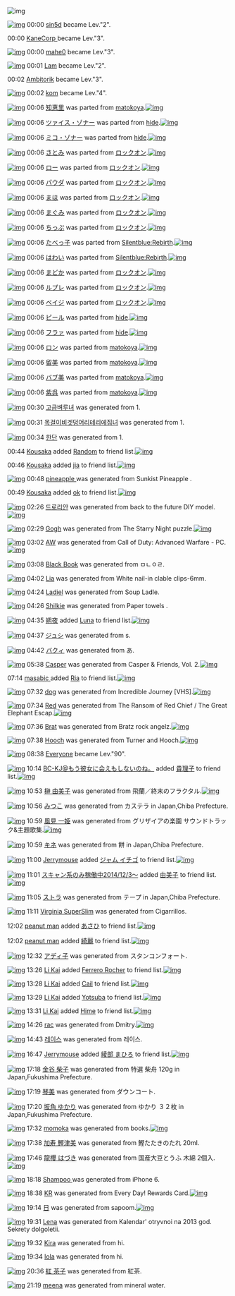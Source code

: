 ![img](http://gdrive-cdn.herokuapp.com/get/0B-nxIpt4DE2TdGhPalFPcFpSY0E/512px-barcode.png)

[![img](http://www.deviantsart.com/2fn6tr9.jpeg)](http://www.barcodekanojo.com/user/278552/sin5d) 00:00 [sin5d](http://www.barcodekanojo.com/user/278552/sin5d) became Lev."2".

00:00 [KaneCorp ](http://www.barcodekanojo.com/user/492477/KaneCorp%20) became Lev."3".

[![img](http://www.deviantsart.com/hu21lk.jpeg)](http://www.barcodekanojo.com/user/355137/mahe0) 00:00 [mahe0](http://www.barcodekanojo.com/user/355137/mahe0) became Lev."3".

[![img](http://www.deviantsart.com/3el173f.jpeg)](http://www.barcodekanojo.com/user/259906/Lam) 00:01 [Lam](http://www.barcodekanojo.com/user/259906/Lam) became Lev."2".

00:02 [Ambitorik](http://www.barcodekanojo.com/user/413505/Ambitorik) became Lev."3".

[![img](http://www.deviantsart.com/1lgb8ne.jpeg)](http://www.barcodekanojo.com/user/255930/kom) 00:02 [kom](http://www.barcodekanojo.com/user/255930/kom) became Lev."4".

[![img](http://www.deviantsart.com/1f3dt78.png)](http://www.barcodekanojo.com/kanojo/1937563/%E7%9F%A5%E6%81%B5%E9%87%8C) 00:06 [知恵里](http://www.barcodekanojo.com/kanojo/1937563/%E7%9F%A5%E6%81%B5%E9%87%8C) was parted from [matokoya](http://www.barcodekanojo.com/kanojo/1937563/%E7%9F%A5%E6%81%B5%E9%87%8C).[![img](http://www.deviantsart.com/2qe0j45.jpeg)](http://www.barcodekanojo.com/user/24932/matokoya) 

[![img](http://www.deviantsart.com/3du66ac.png)](http://www.barcodekanojo.com/kanojo/2713506/%E3%83%84%E3%82%A1%E3%82%A4%E3%82%B9%E3%83%BB%E3%82%BE%E3%83%8A%E3%83%BC) 00:06 [ツァイス・ゾナー](http://www.barcodekanojo.com/kanojo/2713506/%E3%83%84%E3%82%A1%E3%82%A4%E3%82%B9%E3%83%BB%E3%82%BE%E3%83%8A%E3%83%BC) was parted from [hide](http://www.barcodekanojo.com/kanojo/2713506/%E3%83%84%E3%82%A1%E3%82%A4%E3%82%B9%E3%83%BB%E3%82%BE%E3%83%8A%E3%83%BC).[![img](http://www.deviantsart.com/2h2srgd.jpeg)](http://www.barcodekanojo.com/user/16761/hide) 

[![img](http://www.deviantsart.com/os5rpp.png)](http://www.barcodekanojo.com/kanojo/3066378/%E3%83%9F%E3%82%B3%E3%83%BB%E3%82%BE%E3%83%8A%E3%83%BC) 00:06 [ミコ・ゾナー](http://www.barcodekanojo.com/kanojo/3066378/%E3%83%9F%E3%82%B3%E3%83%BB%E3%82%BE%E3%83%8A%E3%83%BC) was parted from [hide](http://www.barcodekanojo.com/kanojo/3066378/%E3%83%9F%E3%82%B3%E3%83%BB%E3%82%BE%E3%83%8A%E3%83%BC).[![img](http://www.deviantsart.com/2h2srgd.jpeg)](http://www.barcodekanojo.com/user/16761/hide) 

[![img](http://www.deviantsart.com/1dfbpqa.png)](http://www.barcodekanojo.com/kanojo/2836572/%E3%81%95%E3%81%A8%E3%81%BF) 00:06 [さとみ](http://www.barcodekanojo.com/kanojo/2836572/%E3%81%95%E3%81%A8%E3%81%BF) was parted from [ロックオン](http://www.barcodekanojo.com/kanojo/2836572/%E3%81%95%E3%81%A8%E3%81%BF).[![img](http://www.deviantsart.com/2musf1g.jpeg)](http://www.barcodekanojo.com/user/241643/%E3%83%AD%E3%83%83%E3%82%AF%E3%82%AA%E3%83%B3) 

[![img](http://www.deviantsart.com/2b7btbd.png)](http://www.barcodekanojo.com/kanojo/2835254/%E3%83%AD%E3%83%BC) 00:06 [ロー](http://www.barcodekanojo.com/kanojo/2835254/%E3%83%AD%E3%83%BC) was parted from [ロックオン](http://www.barcodekanojo.com/kanojo/2835254/%E3%83%AD%E3%83%BC).[![img](http://www.deviantsart.com/2musf1g.jpeg)](http://www.barcodekanojo.com/user/241643/%E3%83%AD%E3%83%83%E3%82%AF%E3%82%AA%E3%83%B3) 

[![img](http://www.deviantsart.com/1luf7n.png)](http://www.barcodekanojo.com/kanojo/2844182/%E3%83%91%E3%82%A6%E3%83%80) 00:06 [パウダ](http://www.barcodekanojo.com/kanojo/2844182/%E3%83%91%E3%82%A6%E3%83%80) was parted from [ロックオン](http://www.barcodekanojo.com/kanojo/2844182/%E3%83%91%E3%82%A6%E3%83%80).[![img](http://www.deviantsart.com/2musf1g.jpeg)](http://www.barcodekanojo.com/user/241643/%E3%83%AD%E3%83%83%E3%82%AF%E3%82%AA%E3%83%B3) 

[![img](http://www.deviantsart.com/3gmm60o.png)](http://www.barcodekanojo.com/kanojo/428952/%E3%81%BE%E3%81%BB) 00:06 [まほ](http://www.barcodekanojo.com/kanojo/428952/%E3%81%BE%E3%81%BB) was parted from [ロックオン](http://www.barcodekanojo.com/kanojo/428952/%E3%81%BE%E3%81%BB).[![img](http://www.deviantsart.com/2musf1g.jpeg)](http://www.barcodekanojo.com/user/241643/%E3%83%AD%E3%83%83%E3%82%AF%E3%82%AA%E3%83%B3) 

[![img](http://www.deviantsart.com/36rhfvb.png)](http://www.barcodekanojo.com/kanojo/1025426/%E3%81%BE%E3%81%90%E3%81%BF) 00:06 [まぐみ](http://www.barcodekanojo.com/kanojo/1025426/%E3%81%BE%E3%81%90%E3%81%BF) was parted from [ロックオン](http://www.barcodekanojo.com/kanojo/1025426/%E3%81%BE%E3%81%90%E3%81%BF).[![img](http://www.deviantsart.com/2musf1g.jpeg)](http://www.barcodekanojo.com/user/241643/%E3%83%AD%E3%83%83%E3%82%AF%E3%82%AA%E3%83%B3) 

[![img](http://www.deviantsart.com/24k295b.png)](http://www.barcodekanojo.com/kanojo/1629663/%E3%81%A1%E3%81%A3%E3%81%B7) 00:06 [ちっぷ](http://www.barcodekanojo.com/kanojo/1629663/%E3%81%A1%E3%81%A3%E3%81%B7) was parted from [ロックオン](http://www.barcodekanojo.com/kanojo/1629663/%E3%81%A1%E3%81%A3%E3%81%B7).[![img](http://www.deviantsart.com/2musf1g.jpeg)](http://www.barcodekanojo.com/user/241643/%E3%83%AD%E3%83%83%E3%82%AF%E3%82%AA%E3%83%B3) 

[![img](http://www.deviantsart.com/1q45bh1.png)](http://www.barcodekanojo.com/kanojo/35043/%E3%81%9F%E3%81%B9%E3%81%A3%E5%AD%90) 00:06 [たべっ子](http://www.barcodekanojo.com/kanojo/35043/%E3%81%9F%E3%81%B9%E3%81%A3%E5%AD%90) was parted from [Silentblue:Rebirth](http://www.barcodekanojo.com/kanojo/35043/%E3%81%9F%E3%81%B9%E3%81%A3%E5%AD%90).[![img](http://www.deviantsart.com/15ngf32.jpeg)](http://www.barcodekanojo.com/user/235162/Silentblue%3ARebirth) 

[![img](http://www.deviantsart.com/2j31l9k.png)](http://www.barcodekanojo.com/kanojo/226663/%E3%81%AF%E3%82%8F%E3%81%84) 00:06 [はわい](http://www.barcodekanojo.com/kanojo/226663/%E3%81%AF%E3%82%8F%E3%81%84) was parted from [Silentblue:Rebirth](http://www.barcodekanojo.com/kanojo/226663/%E3%81%AF%E3%82%8F%E3%81%84).[![img](http://www.deviantsart.com/15ngf32.jpeg)](http://www.barcodekanojo.com/user/235162/Silentblue%3ARebirth) 

[![img](http://www.deviantsart.com/27msov1.png)](http://www.barcodekanojo.com/kanojo/386759/%E3%81%BE%E3%81%A9%E3%81%8B) 00:06 [まどか](http://www.barcodekanojo.com/kanojo/386759/%E3%81%BE%E3%81%A9%E3%81%8B) was parted from [ロックオン](http://www.barcodekanojo.com/kanojo/386759/%E3%81%BE%E3%81%A9%E3%81%8B).[![img](http://www.deviantsart.com/2musf1g.jpeg)](http://www.barcodekanojo.com/user/241643/%E3%83%AD%E3%83%83%E3%82%AF%E3%82%AA%E3%83%B3) 

[![img](http://www.deviantsart.com/c3o2vq.png)](http://www.barcodekanojo.com/kanojo/2833192/%E3%83%AB%E3%83%97%E3%83%AC) 00:06 [ルプレ](http://www.barcodekanojo.com/kanojo/2833192/%E3%83%AB%E3%83%97%E3%83%AC) was parted from [ロックオン](http://www.barcodekanojo.com/kanojo/2833192/%E3%83%AB%E3%83%97%E3%83%AC).[![img](http://www.deviantsart.com/2musf1g.jpeg)](http://www.barcodekanojo.com/user/241643/%E3%83%AD%E3%83%83%E3%82%AF%E3%82%AA%E3%83%B3) 

[![img](http://www.deviantsart.com/2sl8kif.png)](http://www.barcodekanojo.com/kanojo/2844178/%E3%83%99%E3%82%A4%E3%82%B8) 00:06 [ベイジ](http://www.barcodekanojo.com/kanojo/2844178/%E3%83%99%E3%82%A4%E3%82%B8) was parted from [ロックオン](http://www.barcodekanojo.com/kanojo/2844178/%E3%83%99%E3%82%A4%E3%82%B8).[![img](http://www.deviantsart.com/2musf1g.jpeg)](http://www.barcodekanojo.com/user/241643/%E3%83%AD%E3%83%83%E3%82%AF%E3%82%AA%E3%83%B3) 

[![img](http://www.deviantsart.com/341ccva.png)](http://www.barcodekanojo.com/kanojo/3111831/%E3%83%94%E3%83%BC%E3%83%AB) 00:06 [ピール](http://www.barcodekanojo.com/kanojo/3111831/%E3%83%94%E3%83%BC%E3%83%AB) was parted from [hide](http://www.barcodekanojo.com/kanojo/3111831/%E3%83%94%E3%83%BC%E3%83%AB).[![img](http://www.deviantsart.com/2h2srgd.jpeg)](http://www.barcodekanojo.com/user/16761/hide) 

[![img](http://www.deviantsart.com/oagfm.png)](http://www.barcodekanojo.com/kanojo/3174012/%E3%83%95%E3%83%A9%E3%82%A1) 00:06 [フラァ](http://www.barcodekanojo.com/kanojo/3174012/%E3%83%95%E3%83%A9%E3%82%A1) was parted from [hide](http://www.barcodekanojo.com/kanojo/3174012/%E3%83%95%E3%83%A9%E3%82%A1).[![img](http://www.deviantsart.com/2h2srgd.jpeg)](http://www.barcodekanojo.com/user/16761/hide) 

[![img](http://www.deviantsart.com/1tqrafc.png)](http://www.barcodekanojo.com/kanojo/1567942/%E3%83%AD%E3%83%B3) 00:06 [ロン](http://www.barcodekanojo.com/kanojo/1567942/%E3%83%AD%E3%83%B3) was parted from [matokoya](http://www.barcodekanojo.com/kanojo/1567942/%E3%83%AD%E3%83%B3).[![img](http://www.deviantsart.com/2qe0j45.jpeg)](http://www.barcodekanojo.com/user/24932/matokoya) 

[![img](http://www.deviantsart.com/1unbdlm.png)](http://www.barcodekanojo.com/kanojo/1732761/%E7%95%99%E7%BE%8E) 00:06 [留美](http://www.barcodekanojo.com/kanojo/1732761/%E7%95%99%E7%BE%8E) was parted from [matokoya](http://www.barcodekanojo.com/kanojo/1732761/%E7%95%99%E7%BE%8E).[![img](http://www.deviantsart.com/2qe0j45.jpeg)](http://www.barcodekanojo.com/user/24932/matokoya) 

[![img](http://www.deviantsart.com/3bagrn4.png)](http://www.barcodekanojo.com/kanojo/492019/%E3%83%90%E3%83%96%E7%BE%8E) 00:06 [バブ美](http://www.barcodekanojo.com/kanojo/492019/%E3%83%90%E3%83%96%E7%BE%8E) was parted from [matokoya](http://www.barcodekanojo.com/kanojo/492019/%E3%83%90%E3%83%96%E7%BE%8E).[![img](http://www.deviantsart.com/2qe0j45.jpeg)](http://www.barcodekanojo.com/user/24932/matokoya) 

[![img](http://www.deviantsart.com/3ei3ocu.png)](http://www.barcodekanojo.com/kanojo/2542637/%E7%B4%AB%E5%91%89) 00:06 [紫呉](http://www.barcodekanojo.com/kanojo/2542637/%E7%B4%AB%E5%91%89) was parted from [matokoya](http://www.barcodekanojo.com/kanojo/2542637/%E7%B4%AB%E5%91%89).[![img](http://www.deviantsart.com/2qe0j45.jpeg)](http://www.barcodekanojo.com/user/24932/matokoya) 

[![img](http://www.deviantsart.com/13tkrsn.png)](http://www.barcodekanojo.com/kanojo/3191310/%EA%B3%A0%EA%B8%89%EB%B2%BC%EB%A3%A8%EB%85%80) 00:30 [고급벼루녀](http://www.barcodekanojo.com/kanojo/3191310/%EA%B3%A0%EA%B8%89%EB%B2%BC%EB%A3%A8%EB%85%80) was generated from 1.

[![img](http://www.deviantsart.com/6bkouh.png)](http://www.barcodekanojo.com/kanojo/3191311/%EB%AA%A9%EA%B1%B8%EC%9D%B4%EB%B9%84%EA%B2%9F%EB%8D%A9%EC%96%B4%EB%A6%AC%ED%85%8C%EB%A6%AC%EC%97%90%EC%A7%91%EB%85%80) 00:31 [목걸이비겟덩어리테리에집녀](http://www.barcodekanojo.com/kanojo/3191311/%EB%AA%A9%EA%B1%B8%EC%9D%B4%EB%B9%84%EA%B2%9F%EB%8D%A9%EC%96%B4%EB%A6%AC%ED%85%8C%EB%A6%AC%EC%97%90%EC%A7%91%EB%85%80) was generated from 1.

[![img](http://www.deviantsart.com/1hke8pq.png)](http://www.barcodekanojo.com/kanojo/3191312/%ED%95%9C%EB%8B%A8) 00:34 [한단](http://www.barcodekanojo.com/kanojo/3191312/%ED%95%9C%EB%8B%A8) was generated from 1.

00:44 [Kousaka](http://www.barcodekanojo.com/user/499500/Kousaka) added [Random](http://www.barcodekanojo.com/kanojo/2591318/Random) to friend list.[![img](http://www.deviantsart.com/2ntbboi.png)](http://www.barcodekanojo.com/kanojo/2591318/Random) 

00:46 [Kousaka](http://www.barcodekanojo.com/user/499500/Kousaka) added [jia](http://www.barcodekanojo.com/kanojo/2762185/jia) to friend list.[![img](http://www.deviantsart.com/3tclcv3.png)](http://www.barcodekanojo.com/kanojo/2762185/jia) 

[![img](http://www.deviantsart.com/3a09r1p.png)](http://www.barcodekanojo.com/kanojo/3191313/pineapple%20) 00:48 [pineapple ](http://www.barcodekanojo.com/kanojo/3191313/pineapple%20) was generated from Sunkist Pineapple .

00:49 [Kousaka](http://www.barcodekanojo.com/user/499500/Kousaka) added [ok](http://www.barcodekanojo.com/kanojo/2891148/ok) to friend list.[![img](http://www.deviantsart.com/kbh7fj.png)](http://www.barcodekanojo.com/kanojo/2891148/ok) 

[![img](http://www.deviantsart.com/3ejqcb8.png)](http://www.barcodekanojo.com/kanojo/3191314/%EB%93%9C%EB%A1%9C%EB%A6%AC%EC%95%88) 02:26 [드로리안](http://www.barcodekanojo.com/kanojo/3191314/%EB%93%9C%EB%A1%9C%EB%A6%AC%EC%95%88) was generated from back to the future DIY model.[![img](http://www.deviantsart.com/5706cs.jpeg)](http://www.barcodekanojo.com/product_images/barcode/6015660/1420305989/back%20to%20the%20future%20DIY%20model.jpg) 

[![img](http://www.deviantsart.com/34pa16d.png)](http://www.barcodekanojo.com/kanojo/3191315/Gogh) 02:29 [Gogh](http://www.barcodekanojo.com/kanojo/3191315/Gogh) was generated from The Starry Night puzzle.[![img](http://www.deviantsart.com/3ojbi73.jpeg)](http://www.barcodekanojo.com/product_images/barcode/6015661/1420306135/50x50xThe,P20Starry,P20Night,P20puzzle.jpg,qw=88,ah=88.pagespeed.ic.T0eIXekqcO.jpg) 

[![img](http://www.deviantsart.com/3sic8te.png)](http://www.barcodekanojo.com/kanojo/3191316/AW) 03:02 [AW](http://www.barcodekanojo.com/kanojo/3191316/AW) was generated from Call of Duty: Advanced Warfare - PC.[![img](http://www.deviantsart.com/fichf9.jpeg)](http://www.barcodekanojo.com/product_images/barcode/6015662/1420308097/50x50xCall,P20of,P20Duty,P3A,P20Advanced,P20Warfare,P20-,P20PC.jpg,qw=88,ah=88.pagespeed.ic.9RvOMoPznC.jpg) 

[![img](http://www.deviantsart.com/2snb314.png)](http://www.barcodekanojo.com/kanojo/3191317/Black%20Book) 03:08 [Black Book](http://www.barcodekanojo.com/kanojo/3191317/Black%20Book) was generated from ㅁㄴㅇㄹ.

[![img](http://www.deviantsart.com/20fk7al.png)](http://www.barcodekanojo.com/kanojo/3191318/Lia) 04:02 [Lia](http://www.barcodekanojo.com/kanojo/3191318/Lia) was generated from White nail-in clable clips-6mm.

[![img](http://www.deviantsart.com/2oja3gb.png)](http://www.barcodekanojo.com/kanojo/3191319/Ladiel) 04:24 [Ladiel](http://www.barcodekanojo.com/kanojo/3191319/Ladiel) was generated from Soup Ladle.

[![img](http://www.deviantsart.com/s16jcj.png)](http://www.barcodekanojo.com/kanojo/3191320/Shilkie) 04:26 [Shilkie](http://www.barcodekanojo.com/kanojo/3191320/Shilkie) was generated from Paper towels .

[![img](http://www.deviantsart.com/2vc22s7.jpeg)](http://www.barcodekanojo.com/user/451781/%E6%9C%94%E5%A4%9C) 04:35 [朔夜](http://www.barcodekanojo.com/user/451781/%E6%9C%94%E5%A4%9C) added [Luna](http://www.barcodekanojo.com/kanojo/2596526/Luna) to friend list.[![img](http://www.deviantsart.com/1kjhqnd.png)](http://www.barcodekanojo.com/kanojo/2596526/Luna) 

[![img](http://www.deviantsart.com/25hqfiq.png)](http://www.barcodekanojo.com/kanojo/3191321/%E3%82%B8%E3%83%A5%E3%82%B7) 04:37 [ジュシ](http://www.barcodekanojo.com/kanojo/3191321/%E3%82%B8%E3%83%A5%E3%82%B7) was generated from s.

[![img](http://www.deviantsart.com/1q2t4th.png)](http://www.barcodekanojo.com/kanojo/3191322/%E3%83%90%E3%82%AF%E3%82%A3) 04:42 [バクィ](http://www.barcodekanojo.com/kanojo/3191322/%E3%83%90%E3%82%AF%E3%82%A3) was generated from あ.

[![img](http://www.deviantsart.com/1c6d299.png)](http://www.barcodekanojo.com/kanojo/3191323/Casper) 05:38 [Casper](http://www.barcodekanojo.com/kanojo/3191323/Casper) was generated from Casper &amp; Friends, Vol. 2.[![img](http://www.deviantsart.com/2j0gli8.jpeg)](http://www.barcodekanojo.com/product_images/barcode/6015670/1420317506/Casper%20%26%20Friends%2C%20Vol.%202.jpg) 

07:14 [masabic ](http://www.barcodekanojo.com/user/476426/masabic%20) added [Ria](http://www.barcodekanojo.com/kanojo/2543938/Ria) to friend list.[![img](http://www.deviantsart.com/3fjrkbg.png)](http://www.barcodekanojo.com/kanojo/2543938/Ria) 

[![img](http://www.deviantsart.com/3s9l87l.png)](http://www.barcodekanojo.com/kanojo/3191324/dog) 07:32 [dog](http://www.barcodekanojo.com/kanojo/3191324/dog) was generated from Incredible Journey [VHS].[![img](http://www.deviantsart.com/pn2duc.jpeg)](http://www.barcodekanojo.com/product_images/barcode/6015672/1420324326/50x50xIncredible,P20Journey,P20,P5BVHS,P5D.jpg,qw=88,ah=88.pagespeed.ic.eU0hxsFSnT.jpg) 

[![img](http://www.deviantsart.com/lv2lp6.png)](http://www.barcodekanojo.com/kanojo/3191325/Red) 07:34 [Red](http://www.barcodekanojo.com/kanojo/3191325/Red) was generated from The Ransom of Red Chief / The Great Elephant Escap.[![img](http://www.deviantsart.com/2jfka92.jpeg)](http://www.barcodekanojo.com/product_images/barcode/6015673/1420324431/50x50xThe,P20Ransom,P20of,P20Red,P20Chief,P20,P2F,P20The,P20Great,P20Elephant,P20Escap.jpg,qw=88,ah=88.pagespeed.ic.MscIJwPSyw.jpg) 

[![img](http://www.deviantsart.com/35u779g.png)](http://www.barcodekanojo.com/kanojo/3191326/Brat) 07:36 [Brat](http://www.barcodekanojo.com/kanojo/3191326/Brat) was generated from Bratz rock angelz.[![img](http://www.deviantsart.com/23ekip9.jpeg)](http://www.barcodekanojo.com/product_images/barcode/6015674/1420324565/50x50xBratz,P20rock,P20angelz.jpg,qw=88,ah=88.pagespeed.ic.RDTLXP-Mr7.jpg) 

[![img](http://www.deviantsart.com/veji83.png)](http://www.barcodekanojo.com/kanojo/3191327/Hooch) 07:38 [Hooch](http://www.barcodekanojo.com/kanojo/3191327/Hooch) was generated from Turner and Hooch.[![img](http://www.deviantsart.com/g481kj.jpeg)](http://www.barcodekanojo.com/product_images/barcode/6015675/1420324670/Turner%20and%20Hooch.jpg) 

[![img](http://www.deviantsart.com/3cp16cr.jpeg)](http://www.barcodekanojo.com/user/229080/Everyone) 08:38 [Everyone](http://www.barcodekanojo.com/user/229080/Everyone) became Lev."90".

[![img](http://www.deviantsart.com/2l905sv.jpeg)](http://www.barcodekanojo.com/user/276669/BC-KJ%40%E3%82%82%E3%81%86%E5%BD%BC%E5%A5%B3%E3%81%AB%E4%BC%9A%E3%81%88%E3%82%82%E3%81%97%E3%81%AA%E3%81%84%E3%81%AE%E3%81%AD%E3%80%82) 10:14 [BC-KJ@もう彼女に会えもしないのね。](http://www.barcodekanojo.com/user/276669/BC-KJ%40%E3%82%82%E3%81%86%E5%BD%BC%E5%A5%B3%E3%81%AB%E4%BC%9A%E3%81%88%E3%82%82%E3%81%97%E3%81%AA%E3%81%84%E3%81%AE%E3%81%AD%E3%80%82) added [貴理子](http://www.barcodekanojo.com/kanojo/2730673/%E8%B2%B4%E7%90%86%E5%AD%90) to friend list.[![img](http://www.deviantsart.com/3fkhpps.png)](http://www.barcodekanojo.com/kanojo/2730673/%E8%B2%B4%E7%90%86%E5%AD%90) 

[![img](http://www.deviantsart.com/3r2395k.png)](http://www.barcodekanojo.com/kanojo/3191328/%E6%A6%8A%20%E7%94%B1%E7%BE%8E%E5%AD%90) 10:53 [榊 由美子](http://www.barcodekanojo.com/kanojo/3191328/%E6%A6%8A%20%E7%94%B1%E7%BE%8E%E5%AD%90) was generated from 飛蘭／終末のフラクタル.[![img](http://www.deviantsart.com/2gevto1.jpeg)](http://www.barcodekanojo.com/product_images/barcode/6015677/1420336348/50x50x,PE9,PA3,P9B,PE8,P98,PAD,PEF,PBC,P8F,PE7,PB5,P82,PE6,P9C,PAB,PE3,P81,PAE,PE3,P83,P95,PE3,P83,PA9,PE3,P82,PAF,PE3,P82,PBF,PE3,P83,PAB.jpg,qw=88,ah=88.pagespeed.ic.nqa9TVEAAM.jpg) 

[![img](http://www.deviantsart.com/1h6d927.png)](http://www.barcodekanojo.com/kanojo/3191329/%E3%81%BF%E3%81%A4%E3%81%93) 10:56 [みつこ](http://www.barcodekanojo.com/kanojo/3191329/%E3%81%BF%E3%81%A4%E3%81%93) was generated from カステラ in Japan,Chiba Prefecture.

[![img](http://www.deviantsart.com/12nv6bq.png)](http://www.barcodekanojo.com/kanojo/3191330/%E9%A2%A8%E8%A6%8B%20%E4%B8%80%E5%A7%AB) 10:59 [風見 一姫](http://www.barcodekanojo.com/kanojo/3191330/%E9%A2%A8%E8%A6%8B%20%E4%B8%80%E5%A7%AB) was generated from グリザイアの楽園 サウンドトラック&amp;主題歌集.[![img](http://www.deviantsart.com/2hk1vqg.jpeg)](http://www.barcodekanojo.com/product_images/barcode/6015679/1420336695/50x50x,PE3,P82,PB0,PE3,P83,PAA,PE3,P82,PB6,PE3,P82,PA4,PE3,P82,PA2,PE3,P81,PAE,PE6,PA5,PBD,PE5,P9C,P92,P20,PE3,P82,PB5,PE3,P82,PA6,PE3,P83,PB3,PE3,P83,P89,PE3,P83,P88,PE3,P83,PA9,PE3,P83,P83,PE3,P82,PAF,P26,PE4,PB8,PBB,PE9,PA1,P8C,PE6,PAD,P8C,PE9,P9B,P86.jpg,qw=88,ah=88.pagespeed.ic.wTCkt7ah21.jpg) 

[![img](http://www.deviantsart.com/3toj4o2.png)](http://www.barcodekanojo.com/kanojo/3191331/%E3%82%AD%E3%83%8D) 10:59 [キネ](http://www.barcodekanojo.com/kanojo/3191331/%E3%82%AD%E3%83%8D) was generated from 餅 in Japan,Chiba Prefecture.

[![img](http://www.deviantsart.com/3v33gp3.jpeg)](http://www.barcodekanojo.com/user/245002/Jerrymouse) 11:00 [Jerrymouse](http://www.barcodekanojo.com/user/245002/Jerrymouse) added [ジャム イチゴ](http://www.barcodekanojo.com/kanojo/70986/%E3%82%B8%E3%83%A3%E3%83%A0%20%E3%82%A4%E3%83%81%E3%82%B4) to friend list.[![img](http://www.deviantsart.com/22u5v9c.png)](http://www.barcodekanojo.com/kanojo/70986/%E3%82%B8%E3%83%A3%E3%83%A0%20%E3%82%A4%E3%83%81%E3%82%B4) 

[![img](http://www.deviantsart.com/99ugn1.jpeg)](http://www.barcodekanojo.com/user/6029/%E3%82%B9%E3%82%AD%E3%83%A3%E3%83%B3%E7%B3%BB%E3%81%AE%E3%81%BF%E7%A8%BC%E5%83%8D%E4%B8%AD2014%2F12%2F3%EF%BD%9E) 11:01 [スキャン系のみ稼働中2014/12/3～](http://www.barcodekanojo.com/user/6029/%E3%82%B9%E3%82%AD%E3%83%A3%E3%83%B3%E7%B3%BB%E3%81%AE%E3%81%BF%E7%A8%BC%E5%83%8D%E4%B8%AD2014%2F12%2F3%EF%BD%9E) added [由美子](http://www.barcodekanojo.com/kanojo/2567746/%E7%94%B1%E7%BE%8E%E5%AD%90) to friend list.[![img](http://www.deviantsart.com/5huvn6.png)](http://www.barcodekanojo.com/kanojo/2567746/%E7%94%B1%E7%BE%8E%E5%AD%90) 

[![img](http://www.deviantsart.com/3cq967e.png)](http://www.barcodekanojo.com/kanojo/3191332/%E3%82%B9%E3%83%88%E3%83%A9) 11:05 [ストラ](http://www.barcodekanojo.com/kanojo/3191332/%E3%82%B9%E3%83%88%E3%83%A9) was generated from テープ in Japan,Chiba Prefecture.

[![img](http://www.deviantsart.com/2mmbgf3.png)](http://www.barcodekanojo.com/kanojo/3191333/Virginia%20SuperSlim) 11:11 [Virginia SuperSlim](http://www.barcodekanojo.com/kanojo/3191333/Virginia%20SuperSlim) was generated from Cigarrillos.

12:02 [peanut man](http://www.barcodekanojo.com/user/499508/peanut%20man) added [あさひ](http://www.barcodekanojo.com/kanojo/6766/%E3%81%82%E3%81%95%E3%81%B2) to friend list.[![img](http://www.deviantsart.com/2g0anf3.png)](http://www.barcodekanojo.com/kanojo/6766/%E3%81%82%E3%81%95%E3%81%B2) 

12:02 [peanut man](http://www.barcodekanojo.com/user/499508/peanut%20man) added [綺麗](http://www.barcodekanojo.com/kanojo/2810123/%E7%B6%BA%E9%BA%97) to friend list.[![img](http://www.deviantsart.com/3ecpful.png)](http://www.barcodekanojo.com/kanojo/2810123/%E7%B6%BA%E9%BA%97) 

[![img](http://www.deviantsart.com/1khkkus.png)](http://www.barcodekanojo.com/kanojo/3191334/%E3%82%A2%E3%83%87%E3%82%A3%E5%AD%90) 12:32 [アディ子](http://www.barcodekanojo.com/kanojo/3191334/%E3%82%A2%E3%83%87%E3%82%A3%E5%AD%90) was generated from スタンコンフォート.

[![img](http://www.deviantsart.com/ebg252.jpeg)](http://www.barcodekanojo.com/user/440587/Li%20Kai) 13:26 [Li Kai](http://www.barcodekanojo.com/user/440587/Li%20Kai) added [Ferrero Rocher](http://www.barcodekanojo.com/kanojo/2885168/Ferrero%20Rocher) to friend list.[![img](http://www.deviantsart.com/3s8fk8l.png)](http://www.barcodekanojo.com/kanojo/2885168/Ferrero%20Rocher) 

[![img](http://www.deviantsart.com/ebg252.jpeg)](http://www.barcodekanojo.com/user/440587/Li%20Kai) 13:28 [Li Kai](http://www.barcodekanojo.com/user/440587/Li%20Kai) added [Cail](http://www.barcodekanojo.com/kanojo/1988182/Cail) to friend list.[![img](http://www.deviantsart.com/198pl1.png)](http://www.barcodekanojo.com/kanojo/1988182/Cail) 

[![img](http://www.deviantsart.com/ebg252.jpeg)](http://www.barcodekanojo.com/user/440587/Li%20Kai) 13:29 [Li Kai](http://www.barcodekanojo.com/user/440587/Li%20Kai) added [Yotsuba](http://www.barcodekanojo.com/kanojo/2469373/Yotsuba) to friend list.[![img](http://www.deviantsart.com/1q23ckv.png)](http://www.barcodekanojo.com/kanojo/2469373/Yotsuba) 

[![img](http://www.deviantsart.com/ebg252.jpeg)](http://www.barcodekanojo.com/user/440587/Li%20Kai) 13:31 [Li Kai](http://www.barcodekanojo.com/user/440587/Li%20Kai) added [Hime](http://www.barcodekanojo.com/kanojo/2493143/Hime) to friend list.[![img](http://www.deviantsart.com/3nevlvq.png)](http://www.barcodekanojo.com/kanojo/2493143/Hime) 

[![img](http://www.deviantsart.com/3fmrj0h.png)](http://www.barcodekanojo.com/kanojo/3191335/rac) 14:26 [rac](http://www.barcodekanojo.com/kanojo/3191335/rac) was generated from Dmitry.[![img](http://www.deviantsart.com/3bt6k70.jpeg)](http://www.barcodekanojo.com/product_images/barcode/6015692/1420349112/50x50xDmitry.jpg,qw=88,ah=88.pagespeed.ic.oaHk07pSTS.jpg) 

[![img](http://www.deviantsart.com/qvfsiu.png)](http://www.barcodekanojo.com/kanojo/3191336/%EB%A0%88%EC%9D%B4%EC%8A%A4) 14:43 [레이스](http://www.barcodekanojo.com/kanojo/3191336/%EB%A0%88%EC%9D%B4%EC%8A%A4) was generated from 레이스.

[![img](http://www.deviantsart.com/3v33gp3.jpeg)](http://www.barcodekanojo.com/user/245002/Jerrymouse) 16:47 [Jerrymouse](http://www.barcodekanojo.com/user/245002/Jerrymouse) added [綾部 まひろ](http://www.barcodekanojo.com/kanojo/2501998/%E7%B6%BE%E9%83%A8%20%E3%81%BE%E3%81%B2%E3%82%8D) to friend list.[![img](http://www.deviantsart.com/3jagetl.png)](http://www.barcodekanojo.com/kanojo/2501998/%E7%B6%BE%E9%83%A8%20%E3%81%BE%E3%81%B2%E3%82%8D) 

[![img](http://www.deviantsart.com/d3fk88.png)](http://www.barcodekanojo.com/kanojo/3191337/%E9%87%91%E8%B0%B7%20%E6%9F%B4%E5%AD%90) 17:18 [金谷 柴子](http://www.barcodekanojo.com/kanojo/3191337/%E9%87%91%E8%B0%B7%20%E6%9F%B4%E5%AD%90) was generated from 特選 柴舟 120g in Japan,Fukushima Prefecture.

[![img](http://www.deviantsart.com/jrvh0p.png)](http://www.barcodekanojo.com/kanojo/3191338/%E7%90%B4%E7%BE%8E) 17:19 [琴美](http://www.barcodekanojo.com/kanojo/3191338/%E7%90%B4%E7%BE%8E) was generated from ダウンコート.

[![img](http://www.deviantsart.com/3qeff66.png)](http://www.barcodekanojo.com/kanojo/3191339/%E5%9D%82%E8%A7%92%20%E3%82%86%E3%81%8B%E3%82%8A) 17:20 [坂角 ゆかり](http://www.barcodekanojo.com/kanojo/3191339/%E5%9D%82%E8%A7%92%20%E3%82%86%E3%81%8B%E3%82%8A) was generated from ゆかり ３２枚 in Japan,Fukushima Prefecture.

[![img](http://www.deviantsart.com/3kob0tl.png)](http://www.barcodekanojo.com/kanojo/3191340/momoka) 17:32 [momoka](http://www.barcodekanojo.com/kanojo/3191340/momoka) was generated from books.[![img](http://www.deviantsart.com/1kj6t27.jpeg)](http://www.barcodekanojo.com/product_images/barcode/6015698/1420360331/50x50xbooks.jpg,qw=88,ah=88.pagespeed.ic.myeU6bQHpc.jpg) 

[![img](http://www.deviantsart.com/2mg1ap8.png)](http://www.barcodekanojo.com/kanojo/3191341/%E5%8A%A0%E5%AF%BF%20%E9%B0%B9%E6%B4%A5%E7%BE%8E) 17:38 [加寿 鰹津美](http://www.barcodekanojo.com/kanojo/3191341/%E5%8A%A0%E5%AF%BF%20%E9%B0%B9%E6%B4%A5%E7%BE%8E) was generated from 鰹たたきのたれ 20ml.

[![img](http://www.deviantsart.com/pd6ge3.png)](http://www.barcodekanojo.com/kanojo/3191342/%E9%BE%8D%E6%AB%BB%20%E3%81%AF%E3%81%A5%E3%81%8D) 17:46 [龍櫻 はづき](http://www.barcodekanojo.com/kanojo/3191342/%E9%BE%8D%E6%AB%BB%20%E3%81%AF%E3%81%A5%E3%81%8D) was generated from 国産大豆とうふ 木綿 2個入.[![img](http://www.deviantsart.com/25d60jl.jpeg)](http://www.barcodekanojo.com/product_images/barcode/6015700/1420361127/50x50x,PE5,P9B,PBD,PE7,P94,PA3,PE5,PA4,PA7,PE8,PB1,P86,PE3,P81,PA8,PE3,P81,P86,PE3,P81,PB5,P20,PE6,P9C,PA8,PE7,PB6,PBF,P202,PE5,P80,P8B,PE5,P85,PA5.jpg,qw=88,ah=88.pagespeed.ic.1dDmN7p7nK.jpg) 

[![img](http://www.deviantsart.com/n5iu3p.png)](http://www.barcodekanojo.com/kanojo/3191343/Shampoo%20) 18:18 [Shampoo ](http://www.barcodekanojo.com/kanojo/3191343/Shampoo%20) was generated from iPhone 6.

[![img](http://www.deviantsart.com/389kqs7.png)](http://www.barcodekanojo.com/kanojo/3191344/KR) 18:38 [KR](http://www.barcodekanojo.com/kanojo/3191344/KR) was generated from Every Day! Rewards Card.[![img](http://www.deviantsart.com/3617q9o.jpeg)](http://www.barcodekanojo.com/product_images/barcode/6015702/1420364321/Every%20Day%21%20Rewards%20Card.jpg) 

[![img](http://www.deviantsart.com/28cni6m.png)](http://www.barcodekanojo.com/kanojo/3191345/%E6%97%A5) 19:14 [日](http://www.barcodekanojo.com/kanojo/3191345/%E6%97%A5) was generated from sapoom.[![img](http://www.deviantsart.com/3b98fu8.jpeg)](http://www.barcodekanojo.com/product_images/barcode/6015703/1420366421/sapoom.jpg) 

[![img](http://www.deviantsart.com/2flsre.png)](http://www.barcodekanojo.com/kanojo/3191346/Lena) 19:31 [Lena](http://www.barcodekanojo.com/kanojo/3191346/Lena) was generated from Kalendar' otryvnoi na 2013 god. Sekrety dolgoletii.

[![img](http://www.deviantsart.com/1497g8r.png)](http://www.barcodekanojo.com/kanojo/3191347/Kira) 19:32 [Kira](http://www.barcodekanojo.com/kanojo/3191347/Kira) was generated from hi.

[![img](http://www.deviantsart.com/hogrvj.png)](http://www.barcodekanojo.com/kanojo/3191348/lola) 19:34 [lola](http://www.barcodekanojo.com/kanojo/3191348/lola) was generated from hi.

[![img](http://www.deviantsart.com/miae9j.png)](http://www.barcodekanojo.com/kanojo/3191349/%E7%B4%85%20%E8%8C%B6%E5%AD%90) 20:36 [紅 茶子](http://www.barcodekanojo.com/kanojo/3191349/%E7%B4%85%20%E8%8C%B6%E5%AD%90) was generated from 紅茶.

[![img](http://www.deviantsart.com/11kir3p.png)](http://www.barcodekanojo.com/kanojo/3191350/meena) 21:19 [meena](http://www.barcodekanojo.com/kanojo/3191350/meena) was generated from mineral water.

